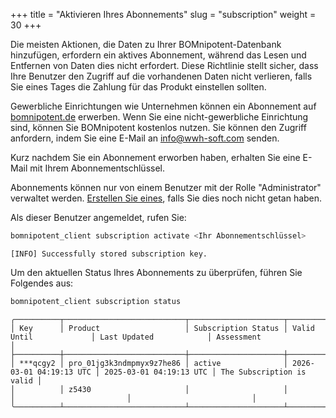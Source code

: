 +++
title = "Aktivieren Ihres Abonnements"
slug = "subscription"
weight = 30
+++

Die meisten Aktionen, die Daten zu Ihrer BOMnipotent-Datenbank hinzufügen, erfordern ein aktives Abonnement, während das Lesen und Entfernen von Daten dies nicht erfordert. Diese Richtlinie stellt sicher, dass Ihre Benutzer den Zugriff auf die vorhandenen Daten nicht verlieren, falls Sie eines Tages die Zahlung für das Produkt einstellen sollten.

Gewerbliche Einrichtungen wie Unternehmen können ein Abonnement auf [bomnipotent.de](https://www.bomnipotent.de/de/pricing) erwerben. Wenn Sie eine nicht-gewerbliche Einrichtung sind, können Sie BOMnipotent kostenlos nutzen. Sie können den Zugriff anfordern, indem Sie eine E-Mail an [info@wwh-soft.com](mailto:info@wwh-soft.com) senden.

Kurz nachdem Sie ein Abonnement erworben haben, erhalten Sie eine E-Mail mit Ihrem Abonnementschlüssel.

Abonnements können nur von einem Benutzer mit der Rolle "Administrator" verwaltet werden. [Erstellen Sie eines](/de/server/setup/admin/), falls Sie dies noch nicht getan haben.

Als dieser Benutzer angemeldet, rufen Sie:
```bash
bomnipotent_client subscription activate <Ihr Abonnementschlüssel>
```
``` {wrap="false" title="output"}
[INFO] Successfully stored subscription key.
```

Um den aktuellen Status Ihres Abonnements zu überprüfen, führen Sie Folgendes aus:
```bash
bomnipotent_client subscription status
```
``` {wrap="false" title="output"}
╭──────────┬───────────────────────────┬─────────────────────┬─────────────────────────┬─────────────────────────┬───────────────────────────╮
│ Key      │ Product                   │ Subscription Status │ Valid Until             │ Last Updated            │ Assessment                │
├──────────┼───────────────────────────┼─────────────────────┼─────────────────────────┼─────────────────────────┼───────────────────────────┤
│ ***qcgy2 │ pro_01jg3k3ndmpmyx9z7he86 │ active              │ 2026-03-01 04:19:13 UTC │ 2025-03-01 04:19:13 UTC │ The Subscription is valid │
│          │ z5430                     │                     │                         │                         │                           │
╰──────────┴───────────────────────────┴─────────────────────┴─────────────────────────┴─────────────────────────┴───────────────────────────╯
```
